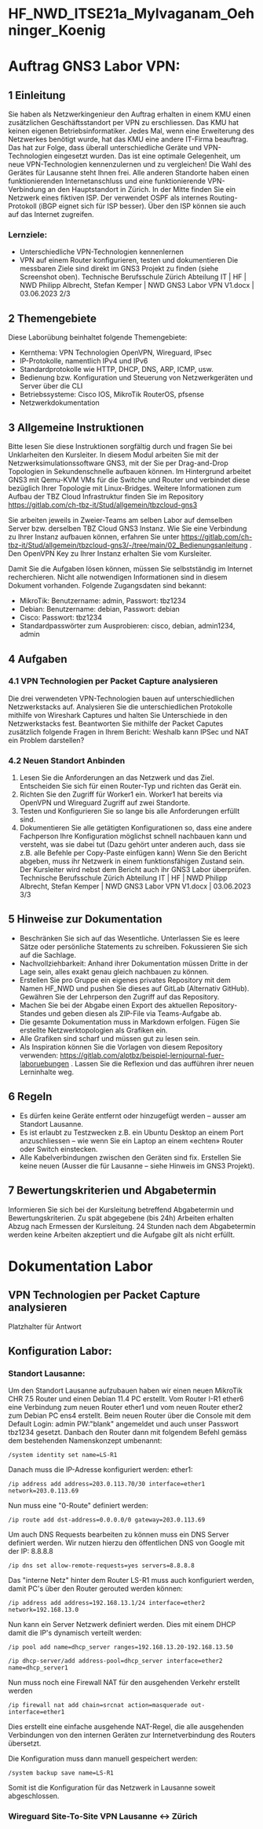 # HF_NWD_ITSE21a_Mylvaganam_Oehninger_Koenig

# Auftrag GNS3 Labor VPN:

## 1 Einleitung
Sie haben als Netzwerkingenieur den Auftrag erhalten in einem KMU einen zusätzlichen Geschäftsstandort per VPN zu erschliessen. Das KMU hat keinen eigenen Betriebsinformatiker. Jedes Mal, wenn eine Erweiterung des Netzwerkes benötigt wurde, hat das KMU eine andere IT-Firma beauftrag. Das hat zur Folge, dass überall unterschiedliche Geräte und VPN-Technologien eingesetzt wurden. Das ist eine optimale Gelegenheit, um neue VPN-Technologien kennenzulernen und zu vergleichen!
Die Wahl des Gerätes für Lausanne steht Ihnen frei. Alle anderen Standorte haben einen funktionierenden Internetanschluss und eine funktionierende VPN-Verbindung an den Hauptstandort in Zürich. In der Mitte finden Sie ein Netzwerk eines fiktiven ISP. Der verwendet OSPF als internes Routing-Protokoll (iBGP eignet sich für ISP besser). Über den ISP können sie auch auf das Internet zugreifen.

### Lernziele:
- Unterschiedliche VPN-Technologien kennenlernen
- VPN auf einem Router konfigurieren, testen und dokumentieren
Die messbaren Ziele sind direkt im GNS3 Projekt zu finden (siehe Screenshot oben).
Technische Berufsschule Zürich
Abteilung IT | HF | NWD
Philipp Albrecht, Stefan Kemper | NWD GNS3 Labor VPN V1.docx | 03.06.2023 2/3

## 2 Themengebiete
Diese Laborübung beinhaltet folgende Themengebiete:
- Kernthema: VPN Technologien OpenVPN, Wireguard, IPsec
- IP-Protokolle, namentlich IPv4 und IPv6
- Standardprotokolle wie HTTP, DHCP, DNS, ARP, ICMP, usw.
- Bedienung bzw. Konfiguration und Steuerung von Netzwerkgeräten und Server über die CLI
- Betriebssysteme: Cisco IOS, MikroTik RouterOS, pfsense
- Netzwerkdokumentation
 
## 3 Allgemeine Instruktionen
Bitte lesen Sie diese Instruktionen sorgfältig durch und fragen Sie bei Unklarheiten den Kursleiter.
In diesem Modul arbeiten Sie mit der Netzwerksimulationssoftware GNS3, mit der Sie per Drag-and-Drop Topologien in Sekundenschnelle aufbauen können. Im Hintergrund arbeitet GNS3 mit Qemu-KVM VMs für die Switche und Router und verbindet diese bezüglich Ihrer Topologie mit Linux-Bridges. Weitere Informationen zum Aufbau der TBZ Cloud Infrastruktur finden Sie im Repository https://gitlab.com/ch-tbz-it/Stud/allgemein/tbzcloud-gns3

Sie arbeiten jeweils in Zweier-Teams am selben Labor auf demselben Server bzw. derselben TBZ Cloud GNS3 Instanz. Wie Sie eine Verbindung zu Ihrer Instanz aufbauen können, erfahren Sie unter https://gitlab.com/ch-tbz-it/Stud/allgemein/tbzcloud-gns3/-/tree/main/02_Bedienungsanleitung . Den OpenVPN Key zu Ihrer Instanz erhalten Sie vom Kursleiter.

Damit Sie die Aufgaben lösen können, müssen Sie selbstständig im Internet recherchieren. Nicht alle notwendigen Informationen sind in diesem Dokument vorhanden.
Folgende Zugangsdaten sind bekannt:
- MikroTik: Benutzername: admin, Passwort: tbz1234
- Debian: Benutzername: debian, Passwort: debian
- Cisco: Passwort: tbz1234
- Standardpasswörter zum Ausprobieren: cisco, debian, admin1234, admin

## 4 Aufgaben
### 4.1 VPN Technologien per Packet Capture analysieren
Die drei verwendeten VPN-Technologien bauen auf unterschiedlichen Netzwerkstacks auf. Analysieren Sie die unterschiedlichen Protokolle mithilfe von Wireshark Captures und halten Sie Unterschiede in den Netzwerkstacks fest. Beantworten Sie mithilfe der Packet Caputes zusätzlich folgende Fragen in Ihrem Bericht: Weshalb kann IPSec und NAT ein Problem darstellen?

### 4.2 Neuen Standort Anbinden
1. Lesen Sie die Anforderungen an das Netzwerk und das Ziel. Entscheiden Sie sich für einen Router-Typ und richten das Gerät ein.
2. Richten Sie den Zugriff für Worker1 ein. Worker1 hat bereits via OpenVPN und Wireguard Zugriff auf zwei Standorte.
3. Testen und Konfigurieren Sie so lange bis alle Anforderungen erfüllt sind.
4. Dokumentieren Sie alle getätigten Konfigurationen so, dass eine andere Fachperson Ihre Konfiguration möglichst schnell nachbauen kann und versteht, was sie dabei tut (Dazu gehört unter anderen auch, dass sie z.B. alle Befehle per Copy-Paste einfügen kann)
Wenn Sie den Bericht abgeben, muss ihr Netzwerk in einem funktionsfähigen Zustand sein. Der Kursleiter wird nebst dem Bericht auch ihr GNS3 Labor überprüfen.
Technische Berufsschule Zürich
Abteilung IT | HF | NWD
Philipp Albrecht, Stefan Kemper | NWD GNS3 Labor VPN V1.docx | 03.06.2023 3/3
## 5 Hinweise zur Dokumentation
- Beschränken Sie sich auf das Wesentliche. Unterlassen Sie es leere Sätze oder persönliche Statements zu schreiben. Fokussieren Sie sich auf die Sachlage.
- Nachvollziehbarkeit: Anhand ihrer Dokumentation müssen Dritte in der Lage sein, alles exakt genau gleich nachbauen zu können.
- Erstellen Sie pro Gruppe ein eigenes privates Repository mit dem Namen HF_NWD und pushen Sie dieses auf GitLab (Alternativ GitHub). Gewähren Sie der Lehrperson den Zugriff auf das Repository.
- Machen Sie bei der Abgabe einen Export des aktuellen Repository-Standes und geben diesen als ZIP-File via Teams-Aufgabe ab.
- Die gesamte Dokumentation muss in Markdown erfolgen. Fügen Sie erstellte Netzwerktopologien als Grafiken ein.
- Alle Grafiken sind scharf und müssen gut zu lesen sein.
- Als Inspiration können Sie die Vorlagen von diesem Repository verwenden: https://gitlab.com/alptbz/beispiel-lernjournal-fuer-laboruebungen . Lassen Sie die Reflexion und das aufführen ihrer neuen Lerninhalte weg.
## 6 Regeln
- Es dürfen keine Geräte entfernt oder hinzugefügt werden – ausser am Standort Lausanne.
- Es ist erlaubt zu Testzwecken z.B. ein Ubuntu Desktop an einem Port anzuschliessen – wie wenn Sie ein Laptop an einem «echten» Router oder Switch einstecken.
- Alle Kabelverbindungen zwischen den Geräten sind fix. Erstellen Sie keine neuen (Ausser die für Lausanne – siehe Hinweis im GNS3 Projekt).
## 7 Bewertungskriterien und Abgabetermin
Informieren Sie sich bei der Kursleitung betreffend Abgabetermin und Bewertungskriterien. Zu spät abgegebene (bis 24h) Arbeiten erhalten Abzug nach Ermessen der Kursleitung. 24 Stunden nach dem Abgabetermin werden keine Arbeiten akzeptiert und die Aufgabe gilt als nicht erfüllt.

# Dokumentation Labor
## VPN Technologien per Packet Capture analysieren
Platzhalter für Antwort

## Konfiguration Labor:
### Standort Lausanne:
Um den Standort Lausanne aufzubauen haben wir einen neuen MikroTik CHR 7.5 Router und einen Debian 11.4 PC erstellt.
Vom Router I-R1 ether6 eine Verbindung zum neuen Router ether1 und vom neuen Router ether2 zum Debian PC ens4 erstellt.
Beim neuen Router über die Console mit dem Default Login: admin PW:"blank" angemeldet und auch unser Passwort tbz1234 gesetzt.
Danbach den Router dann mit folgendem Befehl gemäss dem bestehenden Namenskonzept umbenannt:

    /system identity set name=LS-R1

Danach muss die IP-Adresse konfiguriert werden:
ether1:

    /ip address add address=203.0.113.70/30 interface=ether1 network=203.0.113.69

Nun muss eine "0-Route" definiert werden:

    /ip route add dst-address=0.0.0.0/0 gateway=203.0.113.69

Um auch DNS Requests bearbeiten zu können muss ein DNS Server definiert werden. Wir nutzen hierzu den öffentlichen DNS von Google mit der IP: 8.8.8.8

    /ip dns set allow-remote-requests=yes servers=8.8.8.8

Das "interne Netz" hinter dem Router LS-R1 muss auch konfiguriert werden, damit PC's über den Router gerouted werden können:

    /ip address add address=192.168.13.1/24 interface=ether2 network=192.168.13.0

Nun kann ein Server Netzwerk definiert werden. Dies mit einem DHCP damit die IP's dynamisch verteilt werden:

    /ip pool add name=dhcp_server ranges=192.168.13.20-192.168.13.50

    /ip dhcp-server/add address-pool=dhcp_server interface=ether2 name=dhcp_server1

Nun muss noch eine Firewall NAT für den ausgehenden Verkehr erstellt werden

    /ip firewall nat add chain=srcnat action=masquerade out-interface=ether1

Dies erstellt eine einfache ausgehende NAT-Regel, die alle ausgehenden Verbindungen von den internen Geräten zur Internetverbindung des Routers übersetzt. 

Die Konfiguration muss dann manuell gespeichert werden:

    /system backup save name=LS-R1

Somit ist die Konfiguration für das Netzwerk in Lausanne soweit abgeschlossen.

### Wireguard Site-To-Site VPN Lausanne <-> Zürich

